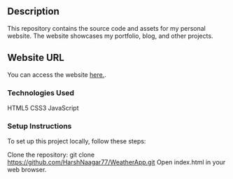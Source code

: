 ## Description
This repository contains the source code and assets for my personal website. The website showcases my portfolio, blog, and other projects.

## Website URL
You can access the website [here.](https://weatherwizard.tech/).

### Technologies Used
HTML5
CSS3
JavaScript

### Setup Instructions
To set up this project locally, follow these steps:

Clone the repository: git clone https://github.com/HarshNaagar77/WeatherApp.git
Open index.html in your web browser.

